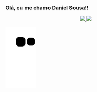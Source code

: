 <h3>Olá, eu me chamo Daniel Sousa!!</h3>

<div align="center">
  <a href="https://github.com/rafaballerini">
  <img height="180em" src="https://github-readme-stats.vercel.app/api?username=Danxss&show_icons=true&theme=dracula&include_all_commits=true&count_private=true&icon_color=3c02a8&title_color=ffffff&bg_color=202021&text_color=808080&custom_title=Meus status"/>
  <img height="180em" src="https://github-readme-stats.vercel.app/api/top-langs/?username=Danxss&layout=compact&langs_count=5&theme=dracula&title_color=ffffff&bg_color=202021"/>
</div>

<div style="color: #ff005e;">



  ![Snake animation](https://github.com/Danxss/Danxss/blob/output/github-contribution-grid-snake.svg)

</div>
